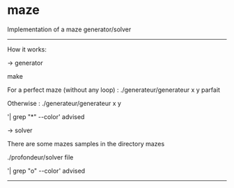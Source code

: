 # maze

Implementation of a maze generator/solver

_____

How it works:

-> generator

make

For a perfect maze (without any loop) : ./generateur/generateur x y parfait

Otherwise : ./generateur/generateur x y

'| grep "*" --color' advised

-> solver

There are some mazes samples in the directory mazes

./profondeur/solver file

'| grep "o" --color' advised

_____
